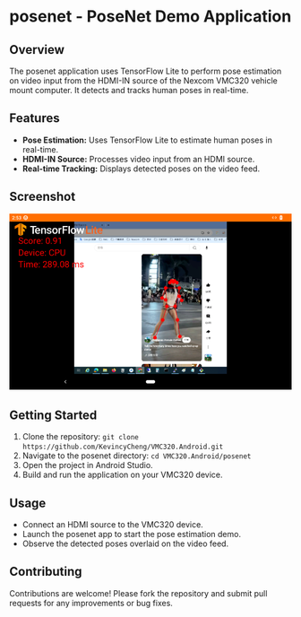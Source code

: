 # posenet - PoseNet Demo Application

## Overview

The posenet application uses TensorFlow Lite to perform pose estimation on video input from the HDMI-IN source of the Nexcom VMC320 vehicle mount computer. It detects and tracks human poses in real-time.

## Features

- **Pose Estimation:** Uses TensorFlow Lite to estimate human poses in real-time.
- **HDMI-IN Source:** Processes video input from an HDMI source.
- **Real-time Tracking:** Displays detected poses on the video feed.

## Screenshot

![posenet Screenshot](screen/Posenet.png)

## Getting Started

1. Clone the repository: `git clone https://github.com/KevincyCheng/VMC320.Android.git`
2. Navigate to the posenet directory: `cd VMC320.Android/posenet`
3. Open the project in Android Studio.
4. Build and run the application on your VMC320 device.

## Usage

- Connect an HDMI source to the VMC320 device.
- Launch the posenet app to start the pose estimation demo.
- Observe the detected poses overlaid on the video feed.

## Contributing

Contributions are welcome! Please fork the repository and submit pull requests for any improvements or bug fixes.

